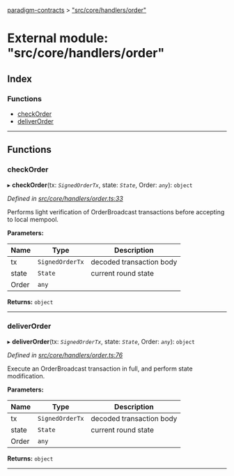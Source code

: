 [paradigm-contracts](../README.md) > ["src/core/handlers/order"](../modules/_src_core_handlers_order_.md)

# External module: "src/core/handlers/order"

## Index

### Functions

* [checkOrder](_src_core_handlers_order_.md#checkorder)
* [deliverOrder](_src_core_handlers_order_.md#deliverorder)

---

## Functions

<a id="checkorder"></a>

###  checkOrder

▸ **checkOrder**(tx: *`SignedOrderTx`*, state: *`State`*, Order: *`any`*): `object`

*Defined in [src/core/handlers/order.ts:33](https://github.com/paradigmfoundation/paradigmcore/blob/9a91704/src/core/handlers/order.ts#L33)*

Performs light verification of OrderBroadcast transactions before accepting to local mempool.

**Parameters:**

| Name | Type | Description |
| ------ | ------ | ------ |
| tx | `SignedOrderTx` |  decoded transaction body |
| state | `State` |  current round state |
| Order | `any` |

**Returns:** `object`

___
<a id="deliverorder"></a>

###  deliverOrder

▸ **deliverOrder**(tx: *`SignedOrderTx`*, state: *`State`*, Order: *`any`*): `object`

*Defined in [src/core/handlers/order.ts:76](https://github.com/paradigmfoundation/paradigmcore/blob/9a91704/src/core/handlers/order.ts#L76)*

Execute an OrderBroadcast transaction in full, and perform state modification.

**Parameters:**

| Name | Type | Description |
| ------ | ------ | ------ |
| tx | `SignedOrderTx` |  decoded transaction body |
| state | `State` |  current round state |
| Order | `any` |

**Returns:** `object`

___

